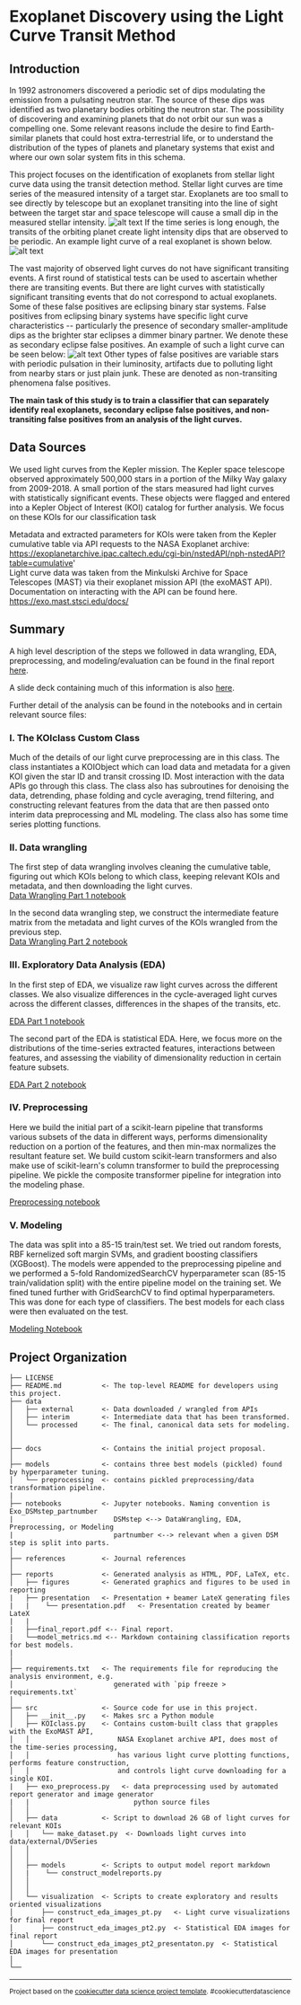 Exoplanet Discovery using the Light Curve Transit Method
==============================

Introduction
------------
In 1992 astronomers discovered a periodic set of dips modulating the emission from a pulsating neutron star. The source of these dips was identified as two planetary bodies orbiting the neutron star. The possibility of discovering and examining planets that do not orbit our sun was a compelling one. Some relevant reasons include the desire to find Earth-similar planets that could host extra-terrestrial life, or to understand the distribution of the types of planets and planetary systems that exist and where our own solar system fits in this schema.

This project focuses on the identification of exoplanets from stellar light curve data using the transit detection method. Stellar light curves are time series of the measured intensity of a target star. Exoplanets are too small to see directly by telescope but an exoplanet transiting into the line of sight between the target star and space telescope will cause a small dip in the measured stellar intensity. 
![alt text](reports/figures/transit_illustration.jpg?v=4&s=200)
If the time series is long enough, the transits of the orbiting planet create light intensity dips that are observed to be periodic. An example light curve of a real exoplanet is shown below. 
![alt text](reports/figures/exo_multiple_transit.jpg?v=4&s=200)

The vast majority of observed light curves do not have significant transiting events. A first round of statistical tests can be used to ascertain whether there are transiting events. But there are light curves with statistically significant transiting events that do not correspond to actual exoplanets. Some of these false positives are eclipsing binary star systems. False positives from eclipsing binary systems have specific light curve characteristics -- particularly the presence of secondary smaller-amplitude dips as the brighter star eclipses a dimmer binary partner. We denote these as secondary eclipse false positives. An example of such a light curve can be seen below:
![alt text](reports/figures/algol-curve.png?v=4&s=200)
Other types of false positives are variable stars with periodic pulsation in their luminosity, artifacts due to polluting light from nearby stars or just plain junk. These are denoted as non-transiting phenomena false positives. <br>

**The main task of this study is to train a classifier that can separately identify real exoplanets, secondary eclipse false positives, and non-transiting false positives from an analysis of the light curves.** <br>

Data Sources 
------------
We used light curves from the Kepler mission. The Kepler space telescope observed approximately 500,000 stars in a portion of the Milky Way galaxy from 2009-2018. A small portion of the stars measured had light curves with statistically significant events. These objects were flagged and entered into a Kepler Object of Interest (KOI) catalog for further analysis. We focus on these KOIs for our classification task

Metadata and extracted parameters for KOIs were taken from the Kepler cumulative table via API requests to the NASA Exoplanet archive: <br>
https://exoplanetarchive.ipac.caltech.edu/cgi-bin/nstedAPI/nph-nstedAPI?table=cumulative' <br>
Light curve data was taken from the Minkulski Archive for Space Telescopes (MAST) via their exoplanet mission API (the exoMAST API). Documentation on interacting with the API can be found here. <br>
https://exo.mast.stsci.edu/docs/ <br>

Summary 
------------
A high level description of the steps we followed in data wrangling, EDA, preprocessing, and modeling/evaluation can be found in the final report [here](https://github.com/admveen/Exoplanet/blob/master/reports/final_report.pdf).

A slide deck containing much of this information is also [here](https://github.com/admveen/Exoplanet/blob/master/reports/presentation/presentation.pdf).

Further detail of the analysis can be found in the notebooks and in certain relevant source files:
### I. The KOIclass Custom Class  
Much of the details of our light curve preprocessing are in this class. The class instantiates a KOIObject which can load data and metadata for a given KOI given the star ID and transit crossing ID. Most interaction with the data APIs go through this class. The class also has subroutines for denoising the data, detrending, phase folding and cycle averaging, trend filtering, and constructing relevant features from the data that are then passed onto interim data preprocessing and ML modeling. The class also has some time series plotting functions.
### II. Data wrangling 
The first step of data wrangling involves cleaning the cumulative table, figuring out which KOIs belong to which class, keeping relevant KOIs and metadata, and then downloading the light curves. <br>
[Data Wrangling Part 1 notebook](https://github.com/admveen/Exoplanet/blob/master/notebooks/Exo_DataWrangling_Part1.ipynb)

In the second data wrangling step, we construct the intermediate feature matrix from the metadata and light curves of the KOIs wrangled from the previous step. <br>
[Data Wrangling Part 2 notebook](https://github.com/admveen/Exoplanet/blob/master/notebooks/Exo_DataWrangling_Part2.ipynb)
### III. Exploratory Data Analysis (EDA)
In the first step of EDA, we visualize raw light curves across the different classes.  We also visualize differences in the cycle-averaged light curves across the different classes, differences in the shapes of the transits, etc.

[EDA Part 1 notebook](https://github.com/admveen/Exoplanet/blob/master/notebooks/Exo_EDA_Part1.ipynb)

The second part of the EDA is statistical EDA. Here, we focus more on the distributions of the time-series extracted features, interactions between features, and assessing the viability of dimensionality reduction in certain feature subsets.

[EDA Part 2 notebook](https://github.com/admveen/Exoplanet/blob/master/notebooks/EXO_EDA_Part2.ipynb)

### IV. Preprocessing
Here we build the initial part of a scikit-learn pipeline that transforms various subsets of the data in different ways, performs dimensionality reduction on a portion of the features, and then min-max normalizes the resultant feature set. We build custom scikit-learn transformers and also make use of scikit-learn's column transformer to build the preprocessing pipeline. We pickle the composite transformer pipeline for integration into the modeling phase.

[Preprocessing notebook](https://github.com/admveen/Exoplanet/blob/master/notebooks/Exo_Preprocessing.ipynb)

### V. Modeling
The data was split into a 85-15 train/test set. We tried out random forests, RBF kernelized soft margin SVMs, and gradient boosting classifiers (XGBoost). The models were appended to the preprocessing pipeline and we performed a 5-fold RandomizedSearchCV hyperparameter scan (85-15 train/validation split) with the entire pipeline model on the training set. We fined tuned further with GridSearchCV to find optimal hyperparameters. This was done for each type of classifiers. The best models for each class were then evaluated on the test. 

[Modeling Notebook](https://github.com/admveen/Exoplanet/blob/master/notebooks/Exo_Modeling.ipynb)

Project Organization
------------

    ├── LICENSE
    ├── README.md          <- The top-level README for developers using this project.
    ├── data
    │   ├── external       <- Data downloaded / wrangled from APIs
    │   ├── interim        <- Intermediate data that has been transformed.
    │   └── processed      <- The final, canonical data sets for modeling.
    │   
    │
    ├── docs               <- Contains the initial project proposal.
    │
    ├── models             <- contains three best models (pickled) found by hyperparameter tuning.
    │   └── preprocessing  <- contains pickled preprocessing/data transformation pipeline.
    |
    ├── notebooks          <- Jupyter notebooks. Naming convention is Exo_DSMstep_partnumber
    |                         DSMstep <--> DataWrangling, EDA, Preprocessing, or Modeling
    |                         partnumber <--> relevant when a given DSM step is split into parts.
    │                         
    ├── references         <- Journal references
    │
    ├── reports            <- Generated analysis as HTML, PDF, LaTeX, etc.
    │   ├── figures        <- Generated graphics and figures to be used in reporting
    |   ├── presentation   <- Presentation + beamer LateX generating files
    |   |    └── presentation.pdf   <- Presentation created by beamer LateX
    |   |
    |   ├──final_report.pdf <-- Final report. 
    |   └──model_metrics.md <-- Markdown containing classification reports for best models. 
    |
    │
    ├── requirements.txt   <- The requirements file for reproducing the analysis environment, e.g.
    │                         generated with `pip freeze > requirements.txt`
    │
    ├── src                <- Source code for use in this project.
    │   ├── __init__.py    <- Makes src a Python module
    │   ├── KOIclass.py    <- Contains custom-built class that grapples with the ExoMAST API,
    │   │                      NASA Exoplanet archive API, does most of the time-series processing,
    │   │                      has various light curve plotting functions, performs feature construction,
    │   │                      and controls light curve downloading for a single KOI.
    |   ├── exo_preprocess.py   <- data preprocessing used by automated report generator and image generator
    |   |                          python source files
    │   │
    │   ├── data           <- Script to download 26 GB of light curves for relevant KOIs
    │   │   └── make_dataset.py  <- Downloads light curves into data/external/DVSeries
    │   │
    │   │
    │   ├── models         <- Scripts to output model report markdown
    │   |    └── construct_modelreports.py
    │   │   
    │   │
    │   └── visualization  <- Scripts to create exploratory and results oriented visualizations
    │       ├── construct_eda_images_pt.py   <- Light curve visualizations for final report
    │       ├── construct_eda_images_pt2.py  <- Statistical EDA images for final report
    │       └── construct_eda_images_pt2_presentaton.py  <- Statistical EDA images for presentation
    │
    └── 


--------

<p><small>Project based on the <a target="_blank" href="https://drivendata.github.io/cookiecutter-data-science/">cookiecutter data science project template</a>. #cookiecutterdatascience</small></p>
